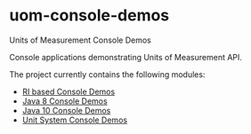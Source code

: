 uom-console-demos
=========

Units of Measurement Console Demos

Console applications demonstrating Units of Measurement API.

The project currently contains the following modules:

- [RI based Console Demos](ri)
- [Java 8 Console Demos](se)
- [Java 10 Console Demos](java10)
- [Unit System Console Demos](systems)